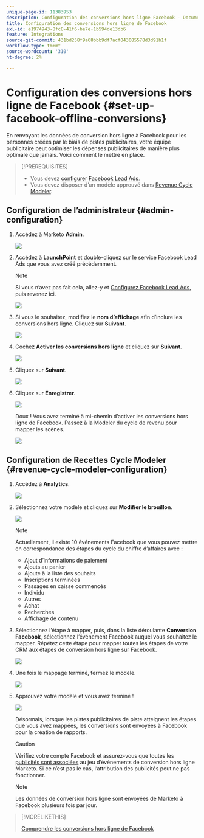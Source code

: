 ```yaml
---
unique-page-id: 11383953
description: Configuration des conversions hors ligne Facebook - Documents Marketo - Documentation du produit
title: Configuration des conversions hors ligne de Facebook
exl-id: e1974943-8fc8-41f6-be7e-1b594de13db6
feature: Integrations
source-git-commit: 431bd258f9a68bbb9df7acf043085578d3d91b1f
workflow-type: tm+mt
source-wordcount: '310'
ht-degree: 2%

---
```


# Configuration des conversions hors ligne de Facebook {#set-up-facebook-offline-conversions}

En renvoyant les données de conversion hors ligne à Facebook pour les personnes créées par le biais de pistes publicitaires, votre équipe publicitaire peut optimiser les dépenses publicitaires de manière plus optimale que jamais. Voici comment le mettre en place.

>[!PREREQUISITES]
>
>* Vous devez [configurer Facebook Lead Ads](/help/marketo/product-docs/demand-generation/facebook/set-up-facebook-lead-ads.md).
>* Vous devez disposer d’un modèle approuvé dans [Revenue Cycle Modeler](/help/marketo/product-docs/reporting/revenue-cycle-analytics/revenue-cycle-models/understanding-revenue-models.md).

## Configuration de l’administrateur {#admin-configuration}

1. Accédez à Marketo **Admin**.

   ![](assets/image2016-11-29-13-3a8-3a45.png)

1. Accédez à **LaunchPoint** et double-cliquez sur le service Facebook Lead Ads que vous avez créé précédemment.

   >[!NOTE]
   >
   >Si vous n’avez pas fait cela, allez-y et [Configurez Facebook Lead Ads](/help/marketo/product-docs/demand-generation/facebook/set-up-facebook-lead-ads.md), puis revenez ici.

   ![](assets/image2016-11-29-13-3a10-3a43.png)

1. Si vous le souhaitez, modifiez le **nom d’affichage** afin d’inclure les conversions hors ligne. Cliquez sur **Suivant**.

   ![](assets/image2016-11-29-13-3a12-3a19.png)

1. Cochez **Activer les conversions hors ligne** et cliquez sur **Suivant**.

   ![](assets/image2016-11-29-13-3a13-3a32.png)

1. Cliquez sur **Suivant**.

   ![](assets/image2016-11-29-13-3a14-3a17.png)

1. Cliquez sur **Enregistrer**.

   ![](assets/image2016-11-29-13-3a14-3a52.png)

   Doux ! Vous avez terminé à mi-chemin d’activer les conversions hors ligne de Facebook. Passez à la Modeler du cycle de revenu pour mapper les scènes.

   ![](assets/image2016-11-29-13-3a16-3a55.png)

## Configuration de Recettes Cycle Modeler {#revenue-cycle-modeler-configuration}

1. Accédez à **Analytics**.

   ![](assets/image2016-11-29-13-3a29-3a23.png)

1. Sélectionnez votre modèle et cliquez sur **Modifier le brouillon**.

   ![](assets/image2016-11-29-13-3a31-3a6.png)

   >[!NOTE]
   >
   >Actuellement, il existe 10 événements Facebook que vous pouvez mettre en correspondance des étapes du cycle du chiffre d’affaires avec :
   >
   >* Ajout d’informations de paiement
   >* Ajouts au panier
   >* Ajoute à la liste des souhaits
   >* Inscriptions terminées
   >* Passages en caisse commencés
   >* Individu
   >* Autres
   >* Achat
   >* Recherches
   >* Affichage de contenu

1. Sélectionnez l’étape à mapper, puis, dans la liste déroulante **Conversion Facebook**, sélectionnez l’événement Facebook auquel vous souhaitez le mapper. Répétez cette étape pour mapper toutes les étapes de votre CRM aux étapes de conversion hors ligne sur Facebook.

   ![](assets/1-1.png)

1. Une fois le mappage terminé, fermez le modèle.

   ![](assets/2.png)

1. Approuvez votre modèle et vous avez terminé !

   ![](assets/image2016-11-29-15-3a6-3a30.png)

   Désormais, lorsque les pistes publicitaires de piste atteignent les étapes que vous avez mappées, les conversions sont envoyées à Facebook pour la création de rapports.

   >[!CAUTION]
   >
   >Vérifiez votre compte Facebook et assurez-vous que toutes les [publicités sont associées](https://www.facebook.com/business/url/?href=%2Fbusiness%2Fhelp%2Fwww%2F1776828022605281&amp;cmsid&amp;creative=link&amp;creative_detail=advertiser-help-center&amp;create_type&amp;destination_cms_id&amp;orig_http_referrer) au jeu d’événements de conversion hors ligne Marketo. Si ce n’est pas le cas, l’attribution des publicités peut ne pas fonctionner.

   >[!NOTE]
   >
   >Les données de conversion hors ligne sont envoyées de Marketo à Facebook plusieurs fois par jour.

>[!MORELIKETHIS]
>
>[Comprendre les conversions hors ligne de Facebook](/help/marketo/product-docs/demand-generation/facebook/understanding-facebook-offline-conversions.md)
